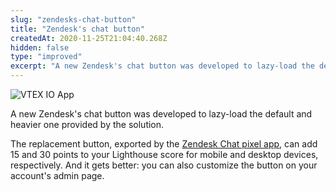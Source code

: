```yaml
---
slug: "zendesks-chat-button"
title: "Zendesk's chat button"
createdAt: 2020-11-25T21:04:40.268Z
hidden: false
type: "improved"
excerpt: "A new Zendesk's chat button was developed to lazy-load the default and heavier one provided by the solution."
---
```


![VTEX IO App](https://cdn.jsdelivr.net/gh/vtexdocs/dev-portal-content@main/images/zendesks-chat-button-0.png)

A new Zendesk's chat button was developed to lazy-load the default and heavier one provided by the solution.

The replacement button, exported by the [Zendesk Chat pixel app](https://developers.vtex.com/docs/guides/vtex-zendesk-chat/), can add 15 and 30 points to your Lighthouse score for mobile and desktop devices, respectively. And it gets better: you can also customize the button on your account's admin page.
